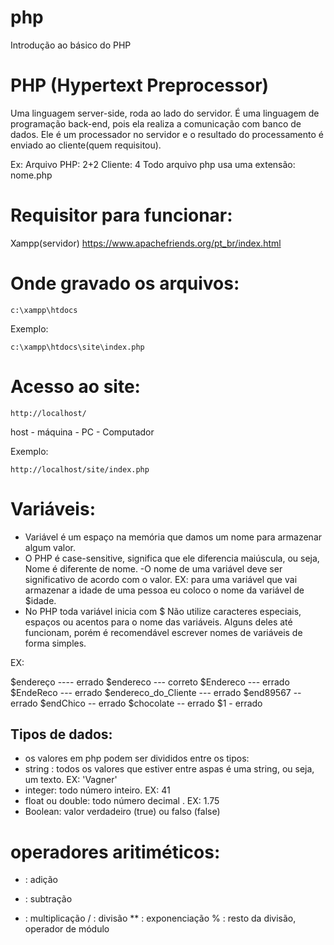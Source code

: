 # php
 Introdução ao básico do PHP


# PHP (Hypertext Preprocessor)

Uma linguagem server-side, roda ao lado do servidor. É uma linguagem de programação back-end, pois ela realiza a comunicação com banco de dados. Ele é um processador no servidor e o resultado do processamento é enviado ao cliente(quem requisitou). 

Ex: Arquivo PHP: 2+2
Cliente: 4
Todo arquivo php  usa uma extensão: nome.php

# Requisitor para funcionar:

Xampp(servidor)
https://www.apachefriends.org/pt_br/index.html

# Onde gravado os arquivos:

`c:\xampp\htdocs`

Exemplo:

`c:\xampp\htdocs\site\index.php`

# Acesso ao site:

`http://localhost/`

host - máquina - PC - Computador

Exemplo:

`http://localhost/site/index.php`

# Variáveis:

 - Variável é um espaço na memória que damos um nome para armazenar algum valor.
 - O PHP é case-sensitive, significa que ele diferencia maiúscula, ou seja, Nome é diferente de nome.
 -O nome de uma variável deve ser significativo de acordo com o valor. EX: para uma variável que vai armazenar a idade de uma pessoa eu coloco o nome da variável de $idade.
 - No PHP toda variável inicia com $
 Não utilize caracteres especiais, espaços ou acentos para o nome das variáveis. Alguns deles até funcionam, porém é recomendável escrever nomes de variáveis de forma simples.

EX:

$endereço  ----   errado
$endereco  --- correto
$Endereco  --- errado
$EndeReco --- errado
$endereco_do_Cliente --- errado
$end89567   --  errado
$endChico   -- errado
$chocolate  -- errado
$1 - errado


## Tipos de dados:

- os valores em php podem ser divididos entre os tipos:
- string : todos os valores que estiver entre aspas é uma string, ou seja, um texto. EX: 'Vagner'
- integer: todo número inteiro. EX: 41
- float ou double: todo número decimal . EX: 1.75
- Boolean: valor verdadeiro (true) ou falso (false)

#  operadores aritiméticos:

+ : adição
- : subtração
* : multiplicação
/ : divisão
** : exponenciação
% : resto da divisão, operador de módulo




